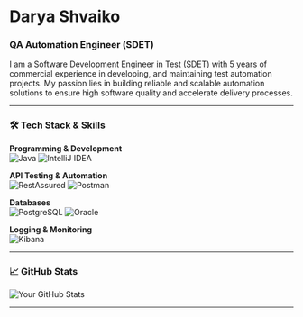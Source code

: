 # Darya Shvaiko

### QA Automation Engineer (SDET)

I am a Software Development Engineer in Test (SDET) with 5 years of commercial experience in developing, and maintaining test automation projects. My passion lies in building reliable and scalable automation solutions to ensure high software quality and accelerate delivery processes.

---

### 🛠️ Tech Stack & Skills

**Programming & Development**
<br>
<img src="https://img.shields.io/badge/Java-ED8B00?style=for-the-badge&logo=openjdk&logoColor=white" alt="Java">
<img src="https://img.shields.io/badge/IntelliJ_IDEA-000000.svg?style=for-the-badge&logo=intellij-idea&logoColor=white" alt="IntelliJ IDEA">

**API Testing & Automation**
<br>
<img src="https://img.shields.io/badge/RestAssured-000000?style=for-the-badge&logo=rest-assured&logoColor=white" alt="RestAssured">
<img src="https://img.shields.io/badge/Postman-FF6C37?style=for-the-badge&logo=postman&logoColor=white" alt="Postman">

**Databases**
<br>
<img src="https://img.shields.io/badge/PostgreSQL-316192?style=for-the-badge&logo=postgresql&logoColor=white" alt="PostgreSQL">
<img src="https://img.shields.io/badge/Oracle-F80000?style=for-the-badge&logo=oracle&logoColor=white" alt="Oracle">

**Logging & Monitoring**
<br>
<img src="https://img.shields.io/badge/Kibana-005571?style=for-the-badge&logo=Kibana&logoColor=white" alt="Kibana">

---

### 📈 GitHub Stats

![Your GitHub Stats](https://github-readme-stats.vercel.app/api?username=sun6r0&show_icons=true&theme=default)

---
